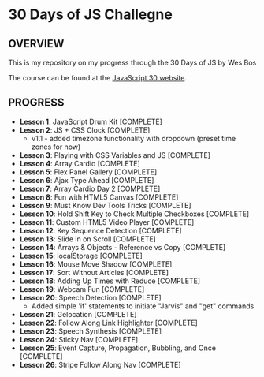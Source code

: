 # 30 Days of JS Challegne

## OVERVIEW

This is my repository on my progress through the 30 Days of JS by Wes Bos

The course can be found at the [JavaScript 30 website](https://javascript30.com/).

## PROGRESS

* **Lesson 1**: JavaScript Drum Kit [COMPLETE]
* **Lesson 2**: JS + CSS Clock [COMPLETE]
  * v1.1 - added timezone functionality with dropdown (preset time zones for now)
* **Lesson 3**: Playing with CSS Variables and JS [COMPLETE]
* **Lesson 4**: Array Cardio [COMPLETE]
* **Lesson 5**: Flex Panel Gallery [COMPLETE]
* **Lesson 6**: Ajax Type Ahead [COMPLETE]
* **Lesson 7**: Array Cardio Day 2 [COMPLETE]
* **Lesson 8**: Fun with HTML5 Canvas [COMPLETE]
* **Lesson 9**: Must Know Dev Tools Tricks [COMPLETE]
* **Lesson 10**: Hold Shift Key to Check Multiple Checkboxes [COMPLETE]
* **Lesson 11**: Custom HTML5 Video Player [COMPLETE]
* **Lesson 12**: Key Sequence Detection [COMPLETE]
* **Lesson 13**: Slide in on Scroll [COMPLETE]
* **Lesson 14**: Arrays & Objects - Reference vs Copy [COMPLETE]
* **Lesson 15**: localStorage [COMPLETE]
* **Lesson 16**: Mouse Move Shadow [COMPLETE]
* **Lesson 17**: Sort Without Articles [COMPLETE]
* **Lesson 18**: Adding Up Times with Reduce [COMPLETE]
* **Lesson 19**: Webcam Fun [COMPLETE]
* **Lesson 20**: Speech Detection [COMPLETE]
  * Added simple 'if' statements to initiate "Jarvis" and "get" commands
* **Lesson 21**: Gelocation [COMPLETE]
* **Lesson 22**: Follow Along Link Highlighter [COMPLETE]
* **Lesson 23**: Speech Synthesis [COMPLETE]
* **Lesson 24**: Sticky Nav [COMPLETE]
* **Lesson 25**: Event Capture, Propagation, Bubbling, and Once [COMPLETE]
* **Lesson 26**: Stripe Follow Along Nav [COMPLETE]
